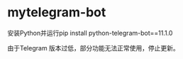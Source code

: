 # mytelegram-bot

安装Python并运行pip install python-telegram-bot==11.1.0

由于Telegram 版本过低，部分功能无法正常使用，停止更新。
